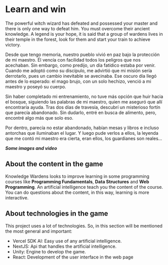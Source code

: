 # Learn and win

The powerful witch wizard has defeated and possessed your master and there is only one way to defeat him. You must overcome their ancient knowledge. A legend is your hope, it is said that a group of wardens lives in their temple in the forest, look for them and start your train to achieve victory.

Desde que tengo memoria, nuestro pueblo vivió en paz bajo la protección de mi maestro. Él vencía con facilidad todos los peligros que nos acechaban. Sin embargo, como predijo, un día fatídico estaba por venir. Cuando me adoptó como su discípulo, me advirtió que mi misión sería derrotarlo, pues un cambio inevitable se avecinaba. Ese oscuro día llegó antes de lo esperado: el mago brujo, con un solo hechizo, venció a mi maestro y poseyó su cuerpo.

Sin haber completado mi entrenamiento, no tuve más opción que huir hacia el bosque, siguiendo las palabras de mi maestro, quien me aseguró que allí encontraría ayuda. Tras dos días de travesía, descubrí un misterioso fortín que parecía abandonado. Sin dudarlo, entré en busca de alimento, pero, encontré algo más que solo eso.

Por dentro, parecía no estar abandonado, habían mesas y libros e incluso antorchas que iluminaban el lugar. Y luego pude verlos a ellos, la leyenda que me contó mi maestro era cierta, eran ellos, los guardianes son reales...

***Some images and video***

## About the content in the game

Knowledge Wardens looks to improve learning in some programming courses like **Programming Fundamentals**, **Data Structures** and **Web Programming**. An artificial intelligence teach you the content of the course. You can do questions about the content, in this way, learning is more interactive.

## About technologies in the game

This project uses a lot of technologies. So, in this section will be mentioned the most general and important:

- Vercel SDK AI: Easy use of any artificial intelligence.
- NextJS: Api that handles the artificial intelligence.
- Unity: Engine to develop the game.
- React: Development of the user interface in the web page
